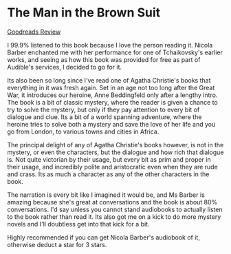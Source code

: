 # The Man in the Brown Suit
[Goodreads Review](https://www.goodreads.com/review/show/7019604677)

I 99.9% listened to this book because I love the person reading it. Nicola Barber enchanted me with her performance for one of Tchaikovsky's earlier works, and seeing as how this book was provided for free as part of Audible's services, I decided to go for it.

Its also been so long since I've read one of Agatha Christie's books that everything in it was fresh again. Set in an age not too long after the Great War, it introduces our heroine, Anne Beddingfeld only after a lengthy intro. The book is a bit of classic mystery, where the reader is given a chance to try to solve the mystery, but only if they pay attention to every bit of dialogue and clue. Its a bit of a world spanning adventure, where the heroine tries to solve both a mystery and save the love of her life and you go from London, to various towns and cities in Africa.

The principal delight of any of Agatha Christie's books however, is not in the mystery, or even the characters, but the dialogue and how rich that dialogue is. Not quite victorian by their usage, but every bit as prim and proper in their usage, and incredibly polite and aristocratic even when they are rude and crass. Its as much a character as any of the other characters in the book.

The narration is every bit like I imagined it would be, and Ms Barber is amazing because she's great at conversations and the book is about 80% conversations. I'd say unless you cannot stand audiobooks to actually listen to the book rather than read it. Its also got me on a kick to do more mystery novels and I'll doubtless get into that kick for a bit.

Highly recommended if you can get Nicola Barber's audiobook of it, otherwise deduct a star for 3 stars.